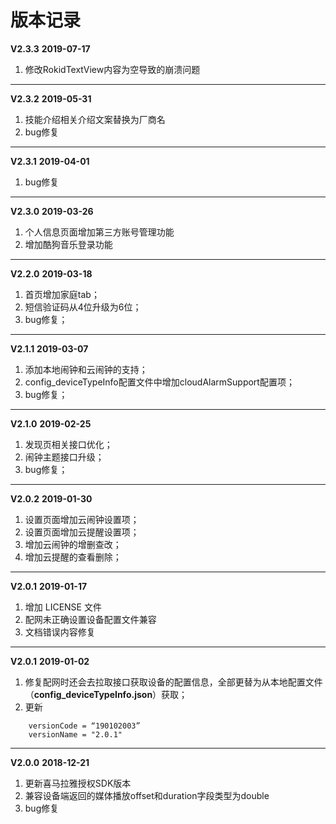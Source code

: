 # 版本记录

**V2.3.3** **2019-07-17**

1. 修改RokidTextView内容为空导致的崩溃问题

----

**V2.3.2** **2019-05-31**

1. 技能介绍相关介绍文案替换为厂商名
2. bug修复

----

**V2.3.1** **2019-04-01**

1. bug修复

----

**V2.3.0** **2019-03-26**

1. 个人信息页面增加第三方账号管理功能
2. 增加酷狗音乐登录功能

----

**V2.2.0** **2019-03-18**

1. 首页增加家庭tab；
2. 短信验证码从4位升级为6位；
3. bug修复；

----

**V2.1.1** **2019-03-07**

1. 添加本地闹钟和云闹钟的支持；
2. config_deviceTypeInfo配置文件中增加cloudAlarmSupport配置项；
3. bug修复；

----

**V2.1.0** **2019-02-25**

1. 发现页相关接口优化；
2. 闹钟主题接口升级；
3. bug修复；

----

**V2.0.2** **2019-01-30**

1. 设置页面增加云闹钟设置项；
2. 设置页面增加云提醒设置项；
3. 增加云闹钟的增删查改；
4. 增加云提醒的查看删除；

----

**V2.0.1** **2019-01-17**

1. 增加 LICENSE 文件
2. 配网未正确设置设备配置文件兼容
3. 文档错误内容修复

----

**V2.0.1** **2019-01-02**

1. 修复配网时还会去拉取接口获取设备的配置信息，全部更替为从本地配置文件（**config_deviceTypeInfo.json**）获取；
2. 更新 

```
    versionCode = “190102003”
    versionName = "2.0.1"
```
----

**V2.0.0** **2018-12-21**

1. 更新喜马拉雅授权SDK版本
2. 兼容设备端返回的媒体播放offset和duration字段类型为double
3. bug修复

